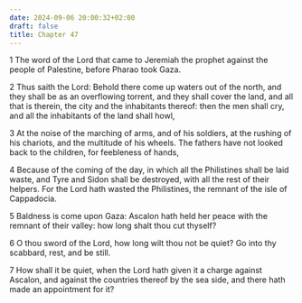 ```yaml
---
date: 2024-09-06 20:00:32+02:00
draft: false
title: Chapter 47
---
```




1 The word of the Lord that came to Jeremiah the prophet against the people of Palestine, before Pharao took Gaza.

2 Thus saith the Lord: Behold there come up waters out of the north, and they shall be as an overflowing torrent, and they shall cover the land, and all that is therein, the city and the inhabitants thereof: then the men shall cry, and all the inhabitants of the land shall howl,

3 At the noise of the marching of arms, and of his soldiers, at the rushing of his chariots, and the multitude of his wheels. The fathers have not looked back to the children, for feebleness of hands,

4 Because of the coming of the day, in which all the Philistines shall be laid waste, and Tyre and Sidon shall be destroyed, with all the rest of their helpers. For the Lord hath wasted the Philistines, the remnant of the isle of Cappadocia.

5 Baldness is come upon Gaza: Ascalon hath held her peace with the remnant of their valley: how long shalt thou cut thyself?

6 O thou sword of the Lord, how long wilt thou not be quiet? Go into thy scabbard, rest, and be still.

7 How shall it be quiet, when the Lord hath given it a charge against Ascalon, and against the countries thereof by the sea side, and there hath made an appointment for it?

